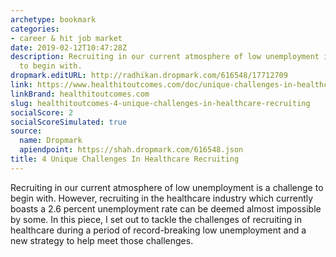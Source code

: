 ```yaml
---
archetype: bookmark
categories:
- career & hit job market
date: 2019-02-12T10:47:28Z
description: Recruiting in our current atmosphere of low unemployment is a challenge
  to begin with.
dropmark.editURL: http://radhikan.dropmark.com/616548/17712709
link: https://www.healthitoutcomes.com/doc/unique-challenges-in-healthcare-recruiting-0001
linkBrand: healthitoutcomes.com
slug: healthitoutcomes-4-unique-challenges-in-healthcare-recruiting
socialScore: 2
socialScoreSimulated: true
source:
  name: Dropmark
  apiendpoint: https://shah.dropmark.com/616548.json
title: 4 Unique Challenges In Healthcare Recruiting
---
```

Recruiting in our current atmosphere of low unemployment is a challenge to begin with. However, recruiting in the healthcare industry which currently boasts a 2.6 percent unemployment rate can be deemed almost impossible by some. In this piece, I set out to tackle the challenges of recruiting in healthcare during a period of record-breaking low unemployment and a new strategy to help meet those challenges.

